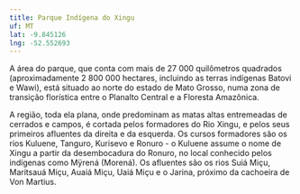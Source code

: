 ```yaml
---
title: Parque Indígena do Xingu
uf: MT
lat: -9.845126
lng: -52.552693
---
```


A área do parque, que conta com mais de 27 000 quilômetros quadrados (aproximadamente 2 800 000 hectares, incluindo as terras indígenas Batovi e Wawi), está situado ao norte do estado de Mato Grosso, numa zona de transição florística entre o Planalto Central e a Floresta Amazônica.

A região, toda ela plana, onde predominam as matas altas entremeadas de cerrados e campos, é cortada pelos formadores do Rio Xingu, e pelos seus primeiros afluentes da direita e da esquerda. Os cursos formadores são os rios Kuluene, Tanguro, Kurisevo e Ronuro - o Kuluene assume o nome de Xingu a partir da desembocadura do Ronuro, no local conhecido pelos indígenas como Mÿrená (Morená). Os afluentes são os rios Suiá Miçu, Maritsauá Miçu, Auaiá Miçu, Uaiá Miçu e o Jarina, próximo da cachoeira de Von Martius.